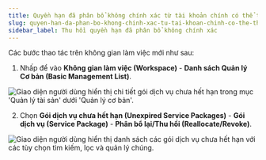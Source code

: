 ```yaml
---
title: Quyền hạn đã phân bổ không chính xác từ tài khoản chính có thể thu hồi được không?
slug: quyen-han-da-phan-bo-khong-chinh-xac-tu-tai-khoan-chinh-co-the-thu-hoi-duoc-khong
sidebar_label: Thu hồi quyền hạn đã phân bổ không chính xác
---
```


Các bước thao tác trên không gian làm việc mới như sau:

1. Nhấp để vào **Không gian làm việc (Workspace)** - **Danh sách Quản lý Cơ bản (Basic Management List)**.

![Giao diện người dùng hiển thị chi tiết gói dịch vụ chưa hết hạn trong mục 'Quản lý tài sản' dưới 'Quản lý cơ bản'.](https://storage.googleapis.com/jegavn_kb/images/6b58d069-a925-4e7e-b3fa-2bc4f3292ce5.png)

2. Chọn **Gói dịch vụ chưa hết hạn (Unexpired Service Packages)** - **Gói dịch vụ (Service Package)** - **Phân bổ lại/Thu hồi (Reallocate/Revoke)**.

![Giao diện người dùng hiển thị danh sách các gói dịch vụ chưa hết hạn với các tùy chọn tìm kiếm, lọc và quản lý chúng.](https://storage.googleapis.com/jegavn_kb/images/98291d79-5507-48a5-87d5-bbc2b3c08b74.png)